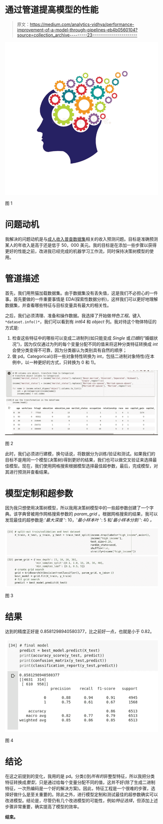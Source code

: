 # 通过管道提高模型的性能

> 原文：<https://medium.com/analytics-vidhya/performance-improvement-of-a-model-through-pipelines-eb4b0560104?source=collection_archive---------23----------------------->

![](img/9ddf2419cb7d8257512372ba6af5f465.png)

图 1

# 问题动机

我解决的问题动机是与[成人收入普查数据集](http://archive.ics.uci.edu/ml/datasets/Adult)相关的收入预测问题。目标是准确预测某人的年收入是高于还是低于 50，000 美元。我的目标是在添加一些步骤以获得更好的性能之前，改进我已经完成的机器学习工作流，同时保持决策树模型的使用。

# 管道描述

首先，我们用熊猫加载数据集。由于数据集没有丢失值，这是我们不必担心的一件事。首先要做的一件重要事情是 EDA(探索性数据分析)，这样我们可以更好地理解数据集，并查看哪些特征与目标变量具有最大的相关性。

之后，我们必须清理、准备和操作数据。我选择了开始做*特色工程*。键入` *dataset.info()* `，我们可以看到有 *int64* 和 *object* 列。我对待这个物体特征的方式是:

1.  检查这些特征中的哪些可以变成二进制列(如只能变成 *Single* 或*已婚*的“婚姻状况”)，因为仅仅通过为列的每个变量分配不同的值来将这种分类特征转换成 *int* 会使分类变得不可靠，因为分类器认为类别具有自然的顺序；
2.  做 pd。Categorical()将一些对象特性转换为 int，包括二进制对象特性(在本例中，以一种更好的方式，只转换为 0 和 1)。

![](img/ba658d47fbf25376a88b2332a49a7d8b.png)

图 2

此时，我们必须进行建模，换句话说，将数据分为训练/验证和测试。如果我们的目标不是用同一个模型(决策树)得到更好的结果，我们也可以做交叉验证来选择最佳模型。现在，我们使用网格搜索根据模型选择最佳超参数，最后，完成模型，对其进行预测并查看结果。

# 模型定制和超参数

因为我只想使用决策树模型，所以我用决策树模型中的一些超参数创建了一个字典。该字典曾被用作网格搜索参数的 *param_grid* 。根据网格搜索的结果，我可以发现最佳的超参数是:'*最大深度* ': 10，'*最小样本叶* ': 5 和'*最小样本分割* ': 40 *。*

![](img/520d00443bf6ede1a72a39ef400aa768.png)

图 3

# 结果

达到的精度正好是 0.8581298940580377，比之前好一点，也就是小于 0.82。

![](img/b6514777a73696c69a01ee9eb1a90730.png)

图 4

# 结论

在这之前提到的变化，我用的是 pd。分类()到*所有的*非整型特征，所以我把分类特征转换成*整型*，只是通过给每个变量分配不同的值，这并不好(除了生成二进制特征，一次热编码是一个好的解决方案)。因此，特征工程是一个很难的步骤，选择好做什么是至关重要的。除此之外，进行模型定制和测试最佳的超参数确实可以改进模型。结论是，尽管仍有几个改进模型的可能性，例如*特征选择*，但添加上述步骤非常重要，确实提高了模型的效率。

**结束。**